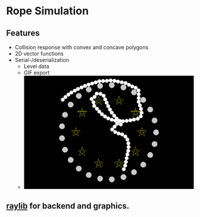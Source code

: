 # Rope Simulation
## Features
- Collision response with convex and concave polygons
- 2D vector functions
- Serial-/deserialization
  - Level data
  - GIF export
  - ![](Rope%20Sim/res/gifs/circlestar.gif)
## [raylib](https://github.com/raysan5/raylib) for backend and graphics.
